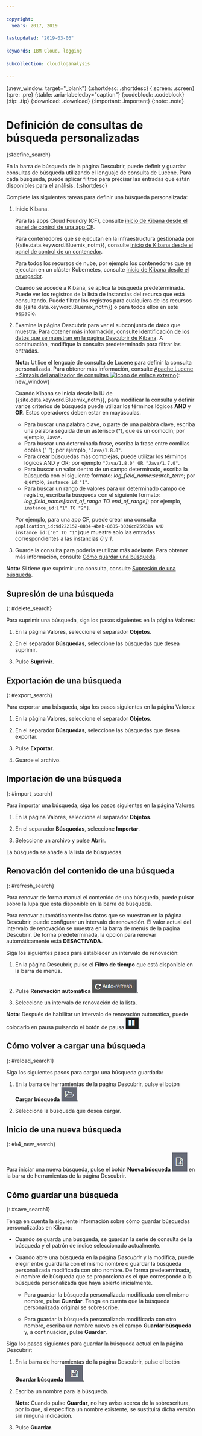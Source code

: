 ```yaml
---

copyright:
  years: 2017, 2019

lastupdated: "2019-03-06"

keywords: IBM Cloud, logging

subcollection: cloudloganalysis

---
```


{:new_window: target="_blank"}
{:shortdesc: .shortdesc}
{:screen: .screen}
{:pre: .pre}
{:table: .aria-labeledby="caption"}
{:codeblock: .codeblock}
{:tip: .tip}
{:download: .download}
{:important: .important}
{:note: .note}

# Definición de consultas de búsqueda personalizadas
{:#define_search}

En la barra de búsqueda de la página Descubrir, puede definir y guardar consultas de búsqueda utilizando el lenguaje de consulta de Lucene. Para cada búsqueda, puede aplicar filtros para precisar las entradas que están disponibles para el análisis.
{:shortdesc}

Complete las siguientes tareas para definir una búsqueda personalizada:

1. Inicie Kibana.

    Para las apps Cloud Foundry (CF), consulte [inicio de Kibana desde el panel de control de una app CF](/docs/services/CloudLogAnalysis/kibana/launch.html#launch_Kibana_from_cf_app).

	Para contenedores que se ejecutan en la infraestructura gestionada por {{site.data.keyword.Bluemix_notm}}, consulte [inicio de Kibana desde el panel de control de un contenedor](/docs/services/CloudLogAnalysis/kibana/launch.html#launch_Kibana_for_containers).
    
    Para todos los recursos de nube, por ejemplo los contenedores que se ejecutan en un clúster Kubernetes, consulte [inicio de Kibana desde el navegador](/docs/services/CloudLogAnalysis/kibana/launch.html#launch_Kibana_from_browser). 
	
	Cuando se accede a Kibana, se aplica la búsqueda predeterminada. Puede ver los registros de la lista de instancias del recurso que está consultando. Puede filtrar los registros para cualquiera de los recursos de {{site.data.keyword.Bluemix_notm}} o para todos ellos en este espacio.

2. Examine la página Descubrir para ver el subconjunto de datos que muestra. Para obtener más información, consulte [Identificación de los datos que se muestran en la página Descubrir de Kibana](/docs/services/CloudLogAnalysis/kibana/analize_logs_interactively.html#identify_data). A continuación, modifique la consulta predeterminada para filtrar las entradas.

    **Nota:** Utilice el lenguaje de consulta de Lucene para definir la consulta personalizada. Para obtener más información, consulte [Apache Lucene - Sintaxis del analizador de consultas ![Icono de enlace externo](../../../icons/launch-glyph.svg "Icono de enlace externo")](https://lucene.apache.org/core/2_9_4/queryparsersyntax.html){: new_window}
    
    Cuando Kibana se inicia desde la IU de {{site.data.keyword.Bluemix_notm}}, para modificar la consulta y definir varios criterios de búsqueda puede utilizar los términos lógicos **AND** y **OR**. Estos operadores deben estar en mayúsculas.    
    
    * Para buscar una palabra clave, o parte de una palabra clave, escriba una palabra seguida de un asterisco (*), que es un comodín; por ejemplo, `Java*`. 
    * Para buscar una determinada frase, escriba la frase entre comillas dobles (" "); por ejemplo, `"Java/1.8.0"`.
    * Para crear búsquedas más complejas, puede utilizar los términos lógicos AND y OR; por ejemplo `"Java/1.8.0" OR "Java/1.7.0"`.
    * Para buscar un valor dentro de un campo determinado, escriba la búsqueda con el siguiente formato: *log_field_name:search_term*; por ejemplo, `instance_id:"1"`.
    * Para buscar un rango de valores para un determinado campo de registro, escriba la búsqueda con el siguiente formato: *log_field_name:[start_of_range TO end_of_range]*; por ejemplo, `instance_id:["1" TO "2"]`.

     Por ejemplo, para una app CF, puede crear una consulta `application_id:9d222152-8834-4bab-8685-3036cd25931a AND instance_id:["0" TO "1"]`que muestre solo  las entradas correspondientes a las instancias *0* y *1*. 

3. Guarde la consulta para poderla reutilizar más adelante. Para obtener más información, consulte [Cómo guardar una búsqueda](/docs/services/CloudLogAnalysis/kibana/define_search.html#save_search1). 

**Nota:** Si tiene que suprimir una consulta, consulte [Supresión de una búsqueda](/docs/services/CloudLogAnalysis/kibana/define_search.html#delete_search).



## Supresión de una búsqueda
{: #delete_search}

Para suprimir una búsqueda, siga los pasos siguientes en la página Valores:

1. En la página Valores, seleccione el separador **Objetos**.

2. En el separador **Búsquedas**, seleccione las búsquedas que desea suprimir.

3. Pulse **Suprimir**.


## Exportación de una búsqueda
{: #export_search}

Para exportar una búsqueda, siga los pasos siguientes en la página Valores:

1. En la página Valores, seleccione el separador **Objetos**.

2. En el separador **Búsquedas**, seleccione las búsquedas que desea exportar.

3. Pulse **Exportar**.

4. Guarde el archivo.

 
## Importación de una búsqueda
{: #import_search}

Para importar una búsqueda, siga los pasos siguientes en la página Valores:

1. En la página Valores, seleccione el separador **Objetos**.

2. En el separador **Búsquedas**, seleccione **Importar**.

3. Seleccione un archivo y pulse **Abrir**.

La búsqueda se añade a la lista de búsquedas.

## Renovación del contenido de una búsqueda
{: #refresh_search}

Para renovar de forma manual el contenido de una búsqueda, puede pulsar sobre la lupa que está disponible en la barra de búsqueda. 

Para renovar automáticamente los datos que se muestran en la página Descubrir, puede configurar un intervalo de renovación. El valor actual del intervalo de renovación se muestra en la barra de menús de la página Descubrir. De forma predeterminada, la opción para renovar automáticamente está **DESACTIVADA**.

Siga los siguientes pasos para establecer un intervalo de renovación:

1. En la página Descubrir, pulse el **Filtro de tiempo** que está disponible en la barra de menús.

2. Pulse **Renovación automática** ![Renovación automática](images/auto_refresh_icon.jpg "Renovación automática").

3. Seleccione un intervalo de renovación de la lista. 

**Nota**: Después de habilitar un intervalo de renovación automática, puede colocarlo en pausa pulsando el botón de pausa ![Pausa](images/auto_refresh_pause_icon.jpg "Pausa").


## Cómo volver a cargar una búsqueda
{: #reload_search1}

Siga los siguientes pasos para cargar una búsqueda guardada:

1. En la barra de herramientas de la página Descubrir, pulse el botón **Cargar búsqueda** ![Cargar búsqueda](images/load_icon.jpg "Cargar búsqueda").

2. Seleccione la búsqueda que desea cargar. 

## Inicio de una nueva búsqueda
{: #k4_new_search}

Para iniciar una nueva búsqueda, pulse el botón **Nueva búsqueda** ![Nueva búsqueda](images/new_search_icon.jpg "Nueva búsqueda") en la barra de herramientas de la página Descubrir.

## Cómo guardar una búsqueda 
{: #save_search1}

Tenga en cuenta la siguiente información sobre cómo guardar búsquedas personalizadas en Kibana:

* Cuando se guarda una búsqueda, se guardan la serie de consulta de la búsqueda y el patrón de índice seleccionado actualmente.
* Cuando abre una búsqueda en la página *Descubrir* y la modifica, puede elegir entre guardarla con el mismo nombre o guardar la búsqueda personalizada modificada con otro nombre. De forma predeterminada, el nombre de búsqueda que se proporciona es el que corresponde a la búsqueda personalizada que haya abierto inicialmente.

    * Para guardar la búsqueda personalizada modificada con el mismo nombre, pulse **Guardar**. Tenga en cuenta que la búsqueda personalizada original se sobrescribe. 
	
	* Para guardar la búsqueda personalizada modificada con otro nombre, escriba un nombre nuevo en el campo **Guardar búsqueda** y, a continuación, pulse **Guardar**. 


Siga los pasos siguientes para guardar la búsqueda actual en la página Descubrir:

1. En la barra de herramientas de la página Descubrir, pulse el botón **Guardar búsqueda** ![Guardar búsqueda](images/save_search_icon.jpg "Guardar búsqueda").

2. Escriba un nombre para la búsqueda.

    **Nota:** Cuando pulse **Guardar**, no hay aviso acerca de la sobrescritura, por lo que, si especifica un nombre existente, se sustituirá dicha versión sin ninguna indicación.

3. Pulse **Guardar**. 
